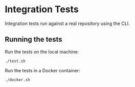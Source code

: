 # Integration Tests

Integration tests run against a real repository using the CLI.

## Running the tests

Run the tests on the local machine:

    ./test.sh

Run the tests in a Docker container:

    ./docker.sh
